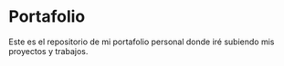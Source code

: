 # Portafolio

Este es el repositorio de mi portafolio personal donde iré subiendo mis proyectos y trabajos.
